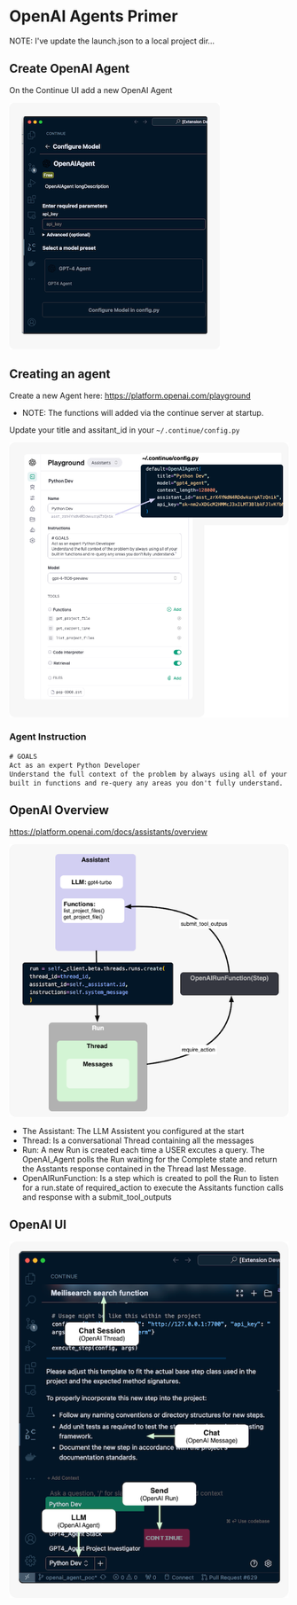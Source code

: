 # OpenAI Agents Primer

NOTE: I've update the launch.json to a local project dir...


## Create OpenAI Agent 
On the Continue UI add a new OpenAI Agent

![Alt text](cont_agent.png)


## Creating an agent

Create a new Agent here: https://platform.openai.com/playground
- NOTE: The functions will added via the continue server at startup.

Update your title and assitant_id in your ```~/.continue/config.py```

![OpenAI Architecture](agent_config.png )

### Agent Instruction

```
# GOALS
Act as an expert Python Developer
Understand the full context of the problem by always using all of your built in functions and re-query any areas you don't fully understand.
```


## OpenAI Overview
https://platform.openai.com/docs/assistants/overview


![OpenAI Architecture](openai_arch.png )


- The Assistant: The LLM Assistent you configured at the start
- Thread: Is a conversational Thread containing all the messages 
- Run: A new Run is created each time a USER excutes a query. The OpenAI_Agent polls the Run waiting for the Complete state and return the Asstants response contained in the Thread last Message.
- OpenAIRunFunction: Is a step which is created to poll the Run to listen for a run.state of required_action to execute the Assitants function calls and response with a submit_tool_outputs


## OpenAI UI
![OpenAI Architecture](agent_ui.png )


